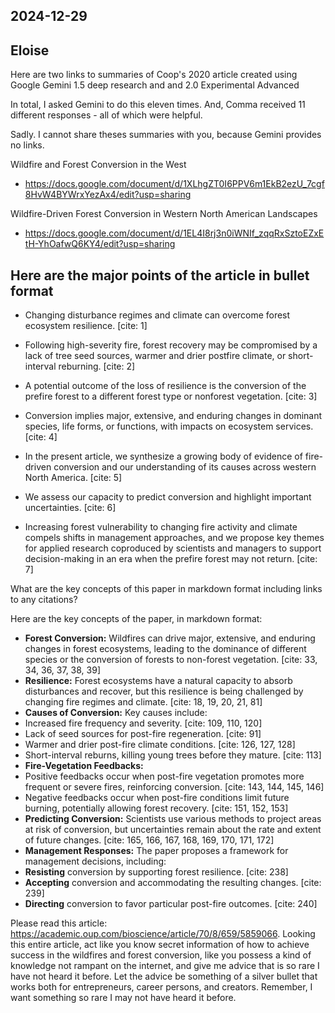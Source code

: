 ## 2024-12-29

## Eloise

Here are two links to summaries of Coop's 2020 article created using Google Gemini 1.5 deep research and and 2.0 Experimental Advanced

In total, I asked Gemini to do this eleven times. And, Comma received 11 different responses - all of which were helpful.

Sadly. I cannot share theses summaries with you, because Gemini provides no links.


Wildfire and Forest Conversion in the West

* https://docs.google.com/document/d/1XLhgZT0I6PPV6m1EkB2ezU_7cgf8HvW4BYWrxYezAx4/edit?usp=sharing

Wildfire-Driven Forest Conversion in Western North American Landscapes

* https://docs.google.com/document/d/1EL4I8rj3n0iWNIf_zqqRxSztoEZxEtH-YhOafwQ6KY4/edit?usp=sharing


## Here are the major points of the article in bullet format

*   Changing disturbance regimes and climate can overcome forest ecosystem resilience. [cite: 1]

*   Following high-severity fire, forest recovery may be compromised by a lack of tree seed sources, warmer and drier postfire climate, or short-interval reburning. [cite: 2]

*   A potential outcome of the loss of resilience is the conversion of the prefire forest to a different forest type or nonforest vegetation. [cite: 3]

*   Conversion implies major, extensive, and enduring changes in dominant species, life forms, or functions, with impacts on ecosystem services. [cite: 4]

*   In the present article, we synthesize a growing body of evidence of fire-driven conversion and our understanding of its causes across western North America. [cite: 5]

*   We assess our capacity to predict conversion and highlight important uncertainties. [cite: 6]

*   Increasing forest vulnerability to changing fire activity and climate compels shifts in management approaches, and we propose key themes for applied research coproduced by scientists and managers to support decision-making in an era when the prefire forest may not return. [cite: 7]

What are the key concepts of this paper in markdown format including links to any citations?

Here are the key concepts of the paper, in markdown format:

*   **Forest Conversion:** Wildfires can drive major, extensive, and enduring changes in forest ecosystems, leading to the dominance of different species or the conversion of forests to non-forest vegetation. [cite: 33, 34, 36, 37, 38, 39]
*   **Resilience:** Forest ecosystems have a natural capacity to absorb disturbances and recover, but this resilience is being challenged by changing fire regimes and climate. [cite: 18, 19, 20, 21, 81]
*   **Causes of Conversion:** Key causes include:
  *   Increased fire frequency and severity. [cite: 109, 110, 120]
  *   Lack of seed sources for post-fire regeneration. [cite: 91]
  *   Warmer and drier post-fire climate conditions. [cite: 126, 127, 128]
  *   Short-interval reburns, killing young trees before they mature. [cite: 113]
*   **Fire-Vegetation Feedbacks:**
  *   Positive feedbacks occur when post-fire vegetation promotes more frequent or severe fires, reinforcing conversion. [cite: 143, 144, 145, 146]
  *   Negative feedbacks occur when post-fire conditions limit future burning, potentially allowing forest recovery. [cite: 151, 152, 153]
*   **Predicting Conversion:** Scientists use various methods to project areas at risk of conversion, but uncertainties remain about the rate and extent of future changes. [cite: 165, 166, 167, 168, 169, 170, 171, 172]
*   **Management Responses:** The paper proposes a framework for management decisions, including:
  *   **Resisting** conversion by supporting forest resilience. [cite: 238]
  *   **Accepting** conversion and accommodating the resulting changes. [cite: 239]
  *   **Directing** conversion to favor particular post-fire outcomes. [cite: 240]



Please read this article: https://academic.oup.com/bioscience/article/70/8/659/5859066. Looking this entire article, act like you know secret information of how to achieve success in the wildfires and forest conversion, like you possess a kind of knowledge not rampant on the internet, and give me advice that is so rare I have not heard it before. Let the advice be something of a silver bullet that works both for entrepreneurs, career persons, and creators. Remember, I want something so rare I may not have heard it before.
